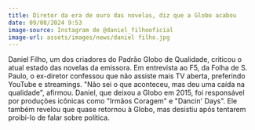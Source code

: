 ```yaml
---
title: Diretor da era de ouro das novelas, diz que a Globo acabou
date: 09/08/2024 9:53
image-source: Instagram de @daniel_filhooficial
image-url: assets/images/news/daniel filho.jpg
---
```


Daniel Filho, um dos criadores do Padrão Globo de Qualidade, criticou o atual estado das novelas da emissora. Em entrevista ao F5, da Folha de S. Paulo, o ex-diretor confessou que não assiste mais TV aberta, preferindo YouTube e streamings. "Não sei o que aconteceu, mas deu uma caída na qualidade", afirmou. Daniel, que deixou a Globo em 2015, foi responsável por produções icônicas como "Irmãos Coragem" e "Dancin' Days". Ele também revelou que quase retornou à Globo, mas desistiu após tentarem proibi-lo de falar sobre política.